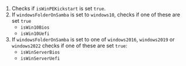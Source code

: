 1. Checks if `isWinPEKickstart` is set `true`.
1. If `windowsFolderOnSamba` is set to `windows10`, checks if one of these are set `true`
   * `isWin10Bios`
   * `isWin10Uefi`
1. If `windowsFolderOnSamba` is set to one of `windows2016`, `windows2019` or `windows2022` checks if one of these are set `true`:
   * `isWinServerBios`
   * `isWinServerUefi`